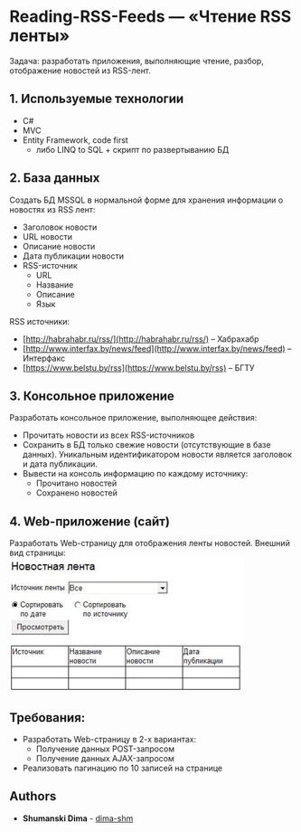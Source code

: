 # Reading-RSS-Feeds — «Чтение RSS ленты»

Задача: разработать приложения, выполняющие чтение, разбор, отображение новостей из RSS-лент.

## 1. Используемые технологии
- С#
- MVC
- Entity Framework, code first
    - либо LINQ to SQL + скрипт по развертыванию БД

## 2. База данных
Создать БД MSSQL в нормальной форме для хранения информации о новостях из RSS лент:
- Заголовок новости
- URL новости
- Описание новости
- Дата публикации новости
- RSS-источник
    - URL
    - Название
    - Описание
    - Язык
    
RSS источники:
- [http://habrahabr.ru/rss/](http://habrahabr.ru/rss/)  – Хабрахабр
- [http://www.interfax.by/news/feed](http://www.interfax.by/news/feed) – Интерфакс
- [https://www.belstu.by/rss](https://www.belstu.by/rss) – БГТУ

## 3. Консольное приложение
Разработать консольное приложение, выполняющее действия:
- Прочитать новости из всех RSS-источников
- Сохранить в БД только свежие новости (отсутствующие в базе данных). Уникальным
идентификатором новости является заголовок и дата публикации.
- Вывести на консоль информацию по каждому источнику:
    - Прочитано новостей
    - Сохранено новостей
    
## 4. Web-приложение (сайт)
Разработать Web-страницу для отображения ленты новостей.
Внешний вид страницы:
![screenshot of sample](https://github.com/dima-shm/Reading-RSS-Feeds/blob/master/SamplePage.jpg)

## Требования:
- Разработать Web-страницу в 2-х вариантах:
    - Получение данных POST-запросом
    - Получение данных AJAX-запросом
- Реализовать пагинацию по 10 записей на странице

## Authors

* **Shumanski Dima** - [dima-shm](https://github.com/dima-shm)
